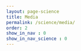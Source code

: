 ```yaml
---
layout: page-science
title: Media
permalink: /science/media/
order: 2
show_in_nav : 0
show_in_nav_science : 0
---
```

